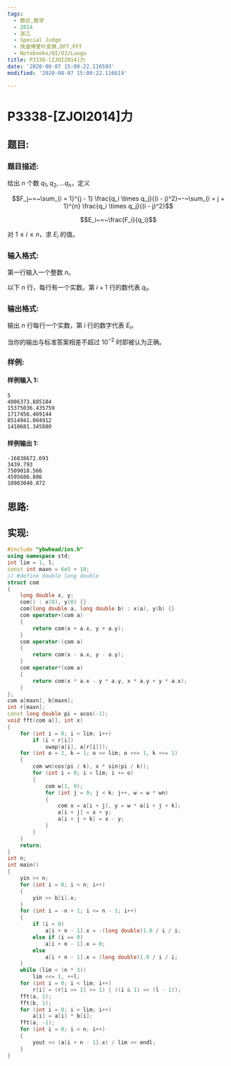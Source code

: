 ```yaml
---
tags:
  - 数论,数学
  - 2014
  - 浙江
  - Special Judge
  - 快速傅里叶变换,DFT,FFT
  - Notebooks/OI/OJ/Luogu
title: P3338-[ZJOI2014]力
date: '2020-08-07 15:00:22.116593'
modified: '2020-08-07 15:00:22.116619'

---
```


# P3338-[ZJOI2014]力

## 题目:

### 题目描述:

给出 $n$ 个数 $q_1,q_2, \dots q_n$，定义

$$F_j~=~\sum_{i = 1}^{j - 1} \frac{q_i \times q_j}{(i - j)^2}~-~\sum_{i = j + 1}^{n} \frac{q_i \times q_j}{(i - j)^2}$$

$$E_i~=~\frac{F_i}{q_i}$$

对 $1 \leq i \leq n$，求 $E_i$ 的值。

### 输入格式:

第一行输入一个整数 $n$。

以下 $n$ 行，每行有一个实数。第 $i+1$ 行的数代表 $q_i$。

### 输出格式:

输出 $n$ 行每行一个实数，第 $i$ 行的数字代表 $E_i$。

当你的输出与标准答案相差不超过 $10^{-2}$ 时即被认为正确。

### 样例:

#### 样例输入 1:

```
5
4006373.885184
15375036.435759
1717456.469144
8514941.004912
1410681.345880
```

#### 样例输出 1:

```
-16838672.693
3439.793
7509018.566
4595686.886
10903040.872
```

## 思路:

## 实现:

```cpp
#include "ybwhead/ios.h"
using namespace std;
int lim = 1, l;
const int maxn = 6e5 + 10;
// #define double long double
struct com
{
    long double x, y;
    com() : x(0), y(0) {}
    com(long double a, long double b) : x(a), y(b) {}
    com operator+(com a)
    {
        return com(x + a.x, y + a.y);
    }
    com operator-(com a)
    {
        return com(x - a.x, y - a.y);
    }
    com operator*(com a)
    {
        return com(x * a.x - y * a.y, x * a.y + y * a.x);
    }
};
com a[maxn], b[maxn];
int r[maxn];
const long double pi = acos(-1);
void fft(com a[], int x)
{
    for (int i = 0; i < lim; i++)
        if (i < r[i])
            swap(a[i], a[r[i]]);
    for (int o = 2, k = 1; o <= lim; o <<= 1, k <<= 1)
    {
        com wn(cos(pi / k), x * sin(pi / k));
        for (int i = 0; i < lim; i += o)
        {
            com w(1, 0);
            for (int j = 0; j < k; j++, w = w * wn)
            {
                com x = a[i + j], y = w * a[i + j + k];
                a[i + j] = x + y;
                a[i + j + k] = x - y;
            }
        }
    }
    return;
}
int n;
int main()
{
    yin >> n;
    for (int i = 0; i < n; i++)
    {
        yin >> b[i].x;
    }
    for (int i = -n + 1; i <= n - 1; i++)
    {
        if (i < 0)
            a[i + n - 1].x = -(long double)1.0 / i / i;
        else if (i == 0)
            a[i + n - 1].x = 0;
        else
            a[i + n - 1].x = (long double)1.0 / i / i;
    }
    while (lim < (n * 3))
        lim <<= 1, ++l;
    for (int i = 0; i < lim; i++)
        r[i] = (r[i >> 1] >> 1) | ((i & 1) << (l - 1));
    fft(a, 1);
    fft(b, 1);
    for (int i = 0; i < lim; i++)
        a[i] = a[i] * b[i];
    fft(a, -1);
    for (int i = 0; i < n; i++)
    {
        yout << (a[i + n - 1].x) / lim << endl;
    }
}
```
